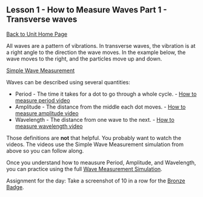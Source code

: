 ## Lesson 1 - How to Measure Waves Part 1 - Transverse waves
[Back to Unit Home Page](./index.md)

All waves are a pattern of vibrations. In transverse waves, the vibration is at a right angle to the direction the wave moves. In the example below, the wave moves to the right, and the particles move up and down.

[Simple Wave Measurement](https://whscience.org/wavemeasure/simple/)

Waves can be described using several quantities:

- Period - The time it takes for a dot to go through a whole cycle. - [How to measure period video](./howtomeasureperiod.mp4)
- Amplitude - The distance from the middle each dot moves. - [How to measure amplitude video](./howtomeasureamplitude.mp4)
- Wavelength - The distance from one wave to the next. - [How to measure wavelength video](./howtomeasurewavelength.mp4)

Those definitions are **not** that helpful. You probably want to watch the videos. The videos use the Simple Wave Measurement simulation from above so you can follow along.

Once you understand how to meausure Period, Amplitude, and Wavelength, you can practice using the full [Wave Measurement Simulation](https://whscience.org/wavemeasure/measure/).

Assignment for the day: Take a screenshot of 10 in a row for the [Bronze Badge](./badges.md).
